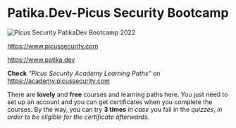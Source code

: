 # Patika.Dev-Picus Security Bootcamp


![Picus Security   PatikaDev Bootcamp 2022](https://user-images.githubusercontent.com/59505246/173417973-4a6dc785-3e7d-4c51-b2af-5b8405ad1827.png)



https://www.picussecurity.com


https://www.patika.dev


**Check** _"Picus Security Academy Learning Paths"_  on  https://academy.picussecurity.com <br>

There are **lovely** and **free** courses and learning paths here. You just need to set up an account and you can get certificates when you complete the courses. By the way, you can try **3 times** _in case_ you fail in the *quizzes*, _in order to be eligible for the certificate afterwards._

